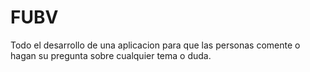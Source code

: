 # FUBV


Todo el desarrollo de una aplicacion  para que las personas comente o hagan su pregunta sobre cualquier tema o duda.
